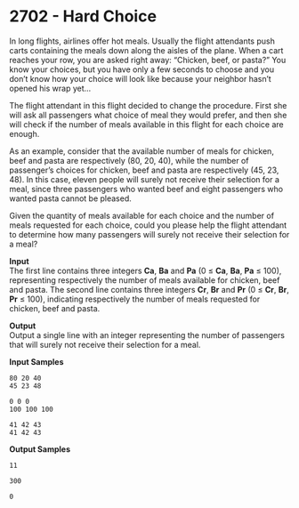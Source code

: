 # 2702 - Hard Choice

In long flights, airlines offer hot meals. Usually the flight attendants push carts containing the meals down along the aisles of the plane. When a cart reaches your row, you are asked right away: “Chicken, beef, or pasta?” You know your choices, but you have only a few seconds to choose and you don’t know how your choice will look like because your neighbor hasn’t opened his wrap yet...

The flight attendant in this flight decided to change the procedure. First she will ask all passengers what choice of meal they would prefer, and then she will check if the number of meals available in this flight for each choice are enough.

As an example, consider that the available number of meals for chicken, beef and pasta are respectively (80, 20, 40), while the number of passenger’s choices for chicken, beef and pasta are respectively (45, 23, 48). In this case, eleven people will surely not receive their selection for a meal, since three passengers who wanted beef and eight passengers who wanted pasta cannot be pleased.

Given the quantity of meals available for each choice and the number of meals requested for each choice, could you please help the flight attendant to determine how many passengers will surely not receive their selection for a meal?

**Input**<br>
The first line contains three integers **Ca**, **Ba** and **Pa** (0 ≤ **Ca**, **Ba**, **Pa** ≤ 100), representing respectively the number of meals available for chicken, beef and pasta. The second line contains three integers **Cr**, **Br** and **Pr** (0 ≤ **Cr**, **Br**, **Pr** ≤ 100), indicating respectively the number of meals requested for chicken, beef and pasta.

**Output**<br>
Output a single line with an integer representing the number of passengers that will surely not receive their selection for a meal.

**Input Samples**
````
80 20 40 
45 23 48
````
````
0 0 0 
100 100 100
````
````
41 42 43 
41 42 43
````

**Output Samples**
````
11
````
````          
300
````
````          
0
````          